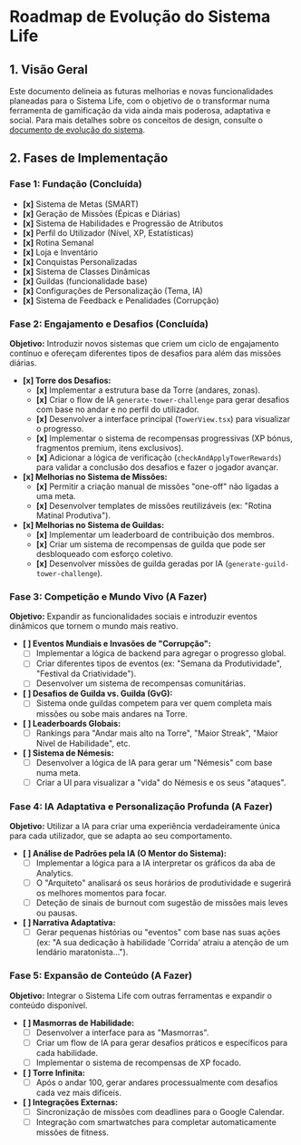 # Roadmap de Evolução do Sistema Life

## 1. Visão Geral

Este documento delineia as futuras melhorias e novas funcionalidades planeadas para o Sistema Life, com o objetivo de o transformar numa ferramenta de gamificação da vida ainda mais poderosa, adaptativa e social. Para mais detalhes sobre os conceitos de design, consulte o [documento de evolução do sistema](./roadmap-evolution.md).

## 2. Fases de Implementação

### Fase 1: Fundação (Concluída)
- **[x]** Sistema de Metas (SMART)
- **[x]** Geração de Missões (Épicas e Diárias)
- **[x]** Sistema de Habilidades e Progressão de Atributos
- **[x]** Perfil do Utilizador (Nível, XP, Estatísticas)
- **[x]** Rotina Semanal
- **[x]** Loja e Inventário
- **[x]** Conquistas Personalizadas
- **[x]** Sistema de Classes Dinâmicas
- **[x]** Guildas (funcionalidade base)
- **[x]** Configurações de Personalização (Tema, IA)
- **[x]** Sistema de Feedback e Penalidades (Corrupção)

### Fase 2: Engajamento e Desafios (Concluída)
**Objetivo:** Introduzir novos sistemas que criem um ciclo de engajamento contínuo e ofereçam diferentes tipos de desafios para além das missões diárias.

- **[x] Torre dos Desafios:**
    - **[x]** Implementar a estrutura base da Torre (andares, zonas).
    - **[x]** Criar o flow de IA `generate-tower-challenge` para gerar desafios com base no andar e no perfil do utilizador.
    - **[x]** Desenvolver a interface principal (`TowerView.tsx`) para visualizar o progresso.
    - **[x]** Implementar o sistema de recompensas progressivas (XP bónus, fragmentos premium, itens exclusivos).
    - **[x]** Adicionar a lógica de verificação (`checkAndApplyTowerRewards`) para validar a conclusão dos desafios e fazer o jogador avançar.
- **[x] Melhorias no Sistema de Missões:**
    - **[x]** Permitir a criação manual de missões "one-off" não ligadas a uma meta.
    - **[x]** Desenvolver templates de missões reutilizáveis (ex: "Rotina Matinal Produtiva").
- **[x] Melhorias no Sistema de Guildas:**
    - **[x]** Implementar um leaderboard de contribuição dos membros.
    - **[x]** Criar um sistema de recompensas de guilda que pode ser desbloqueado com esforço coletivo.
    - **[x]** Desenvolver missões de guilda geradas por IA (`generate-guild-tower-challenge`).

### Fase 3: Competição e Mundo Vivo (A Fazer)
**Objetivo:** Expandir as funcionalidades sociais e introduzir eventos dinâmicos que tornem o mundo mais reativo.

- **[ ] Eventos Mundiais e Invasões de "Corrupção":**
    - [ ] Implementar a lógica de backend para agregar o progresso global.
    - [ ] Criar diferentes tipos de eventos (ex: "Semana da Produtividade", "Festival da Criatividade").
    - [ ] Desenvolver um sistema de recompensas comunitárias.
- **[ ] Desafios de Guilda vs. Guilda (GvG):**
    - [ ] Sistema onde guildas competem para ver quem completa mais missões ou sobe mais andares na Torre.
- **[ ] Leaderboards Globais:**
    - [ ] Rankings para "Andar mais alto na Torre", "Maior Streak", "Maior Nível de Habilidade", etc.
- **[ ] Sistema de Némesis:**
    - [ ] Desenvolver a lógica de IA para gerar um "Némesis" com base numa meta.
    - [ ] Criar a UI para visualizar a "vida" do Némesis e os seus "ataques".

### Fase 4: IA Adaptativa e Personalização Profunda (A Fazer)
**Objetivo:** Utilizar a IA para criar uma experiência verdadeiramente única para cada utilizador, que se adapta ao seu comportamento.

- **[ ] Análise de Padrões pela IA (O Mentor do Sistema):**
    - [ ] Implementar a lógica para a IA interpretar os gráficos da aba de Analytics.
    - [ ] O "Arquiteto" analisará os seus horários de produtividade e sugerirá os melhores momentos para focar.
    - [ ] Deteção de sinais de burnout com sugestão de missões mais leves ou pausas.
- **[ ] Narrativa Adaptativa:**
    - [ ] Gerar pequenas histórias ou "eventos" com base nas suas ações (ex: "A sua dedicação à habilidade 'Corrida' atraiu a atenção de um lendário maratonista...").

### Fase 5: Expansão de Conteúdo (A Fazer)
**Objetivo:** Integrar o Sistema Life com outras ferramentas e expandir o conteúdo disponível.

- **[ ] Masmorras de Habilidade:**
    - [ ] Desenvolver a interface para as "Masmorras".
    - [ ] Criar um flow de IA para gerar desafios práticos e específicos para cada habilidade.
    - [ ] Implementar o sistema de recompensas de XP focado.
- **[ ] Torre Infinita:**
    - [ ] Após o andar 100, gerar andares processualmente com desafios cada vez mais difíceis.
- **[ ] Integrações Externas:**
    - [ ] Sincronização de missões com deadlines para o Google Calendar.
    - [ ] Integração com smartwatches para completar automaticamente missões de fitness.
